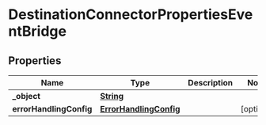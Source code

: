 

# DestinationConnectorPropertiesEventBridge


## Properties

| Name | Type | Description | Notes |
|------------ | ------------- | ------------- | -------------|
|**_object** | [**String**](String.md) |  |  |
|**errorHandlingConfig** | [**ErrorHandlingConfig**](ErrorHandlingConfig.md) |  |  [optional] |



